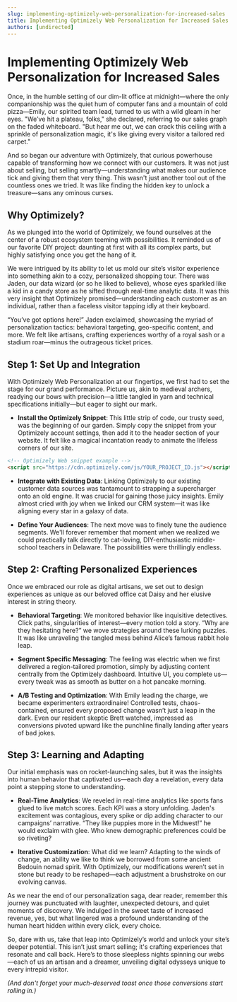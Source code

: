 ```yaml
---
slug: implementing-optimizely-web-personalization-for-increased-sales
title: Implementing Optimizely Web Personalization for Increased Sales
authors: [undirected]
---
```



# Implementing Optimizely Web Personalization for Increased Sales

Once, in the humble setting of our dim-lit office at midnight—where the only companionship was the quiet hum of computer fans and a mountain of cold pizza—Emily, our spirited team lead, turned to us with a wild gleam in her eyes. "We’ve hit a plateau, folks," she declared, referring to our sales graph on the faded whiteboard. "But hear me out, we can crack this ceiling with a sprinkle of personalization magic, it's like giving every visitor a tailored red carpet."

And so began our adventure with Optimizely, that curious powerhouse capable of transforming how we connect with our customers. It was not just about selling, but selling smartly—understanding what makes our audience tick and giving them that very thing. This wasn't just another tool out of the countless ones we tried. It was like finding the hidden key to unlock a treasure—sans any ominous curses.

## **Why Optimizely?**

As we plunged into the world of Optimizely, we found ourselves at the center of a robust ecosystem teeming with possibilities. It reminded us of our favorite DIY project: daunting at first with all its complex parts, but highly satisfying once you get the hang of it.

We were intrigued by its ability to let us mold our site’s visitor experience into something akin to a cozy, personalized shopping tour. There was Jaden, our data wizard (or so he liked to believe), whose eyes sparkled like a kid in a candy store as he sifted through real-time analytic data. It was this very insight that Optimizely promised—understanding each customer as an individual, rather than a faceless visitor tapping idly at their keyboard.

“You’ve got options here!” Jaden exclaimed, showcasing the myriad of personalization tactics: behavioral targeting, geo-specific content, and more. We felt like artisans, crafting experiences worthy of a royal sash or a stadium roar—minus the outrageous ticket prices.

## **Step 1: Set Up and Integration**

With Optimizely Web Personalization at our fingertips, we first had to set the stage for our grand performance. Picture us, akin to medieval archers, readying our bows with precision—a little tangled in yarn and technical specifications initially—but eager to sight our mark.

- **Install the Optimizely Snippet**: This little strip of code, our trusty seed, was the beginning of our garden. Simply copy the snippet from your Optimizely account settings, then add it to the header section of your website. It felt like a magical incantation ready to animate the lifeless corners of our site.  

```html
<!-- Optimizely Web snippet example -->
<script src="https://cdn.optimizely.com/js/YOUR_PROJECT_ID.js"></script>
```

- **Integrate with Existing Data**: Linking Optimizely to our existing customer data sources was tantamount to strapping a supercharger onto an old engine. It was crucial for gaining those juicy insights. Emily almost cried with joy when we linked our CRM system—it was like aligning every star in a galaxy of data.

- **Define Your Audiences**: The next move was to finely tune the audience segments. We'll forever remember that moment when we realized we could practically talk directly to cat-loving, DIY-enthusiastic middle-school teachers in Delaware. The possibilities were thrillingly endless.

## **Step 2: Crafting Personalized Experiences**

Once we embraced our role as digital artisans, we set out to design experiences as unique as our beloved office cat Daisy and her elusive interest in string theory.

- **Behavioral Targeting**: We monitored behavior like inquisitive detectives. Click paths, singularities of interest—every motion told a story. “Why are they hesitating here?” we wove strategies around these lurking puzzles. It was like unraveling the tangled mess behind Alice’s famous rabbit hole leap.  

- **Segment Specific Messaging**: The feeling was electric when we first delivered a region-tailored promotion, simply by adjusting content centrally from the Optimizely dashboard. Intuitive UI, you complete us—every tweak was as smooth as butter on a hot pancake morning.  

- **A/B Testing and Optimization**: With Emily leading the charge, we became experimenters extraordinaire! Controlled tests, chaos-contained, ensured every proposed change wasn’t just a leap in the dark. Even our resident skeptic Brett watched, impressed as conversions pivoted upward like the punchline finally landing after years of bad jokes.

## **Step 3: Learning and Adapting**

Our initial emphasis was on rocket-launching sales, but it was the insights into human behavior that captivated us—each day a revelation, every data point a stepping stone to understanding.

- **Real-Time Analytics**: We reveled in real-time analytics like sports fans glued to live match scores. Each KPI was a story unfolding. Jaden's excitement was contagious, every spike or dip adding character to our campaigns’ narrative. “They like puppies more in the Midwest!” he would exclaim with glee. Who knew demographic preferences could be so riveting?

- **Iterative Customization**: What did we learn? Adapting to the winds of change, an ability we like to think we borrowed from some ancient Bedouin nomad spirit. With Optimizely, our modifications weren’t set in stone but ready to be reshaped—each adjustment a brushstroke on our evolving canvas.

As we near the end of our personalization saga, dear reader, remember this journey was punctuated with laughter, unexpected detours, and quiet moments of discovery. We indulged in the sweet taste of increased revenue, yes, but what lingered was a profound understanding of the human heart hidden within every click, every choice. 

So, dare with us, take that leap into Optimizely’s world and unlock your site’s deeper potential. This isn’t just smart selling; it's crafting experiences that resonate and call back. Here’s to those sleepless nights spinning our webs—each of us an artisan and a dreamer, unveiling digital odysseys unique to every intrepid visitor.

*(And don't forget your much-deserved toast once those conversions start rolling in.)*

